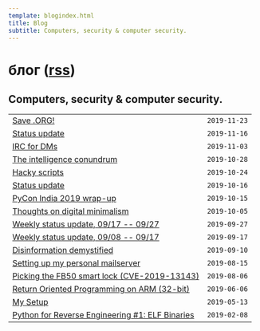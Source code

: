 ```yaml
---
template: blogindex.html
title: Blog
subtitle: Computers, security & computer security.
---
```


# блог ([rss](/blog/feed.xml))
## Computers, security & computer security.

|     |     |
| --- | --: |
| [Save .ORG!](/blog/save-org) | `2019-11-23` |
| [Status update](/blog/2019-11-16) | `2019-11-16` |
| [IRC for DMs](/blog/irc-for-dms) | `2019-11-03` |
| [The intelligence conundrum](/blog/intel-conundrum) | `2019-10-28` |
| [Hacky scripts](/blog/hacky-scripts) | `2019-10-24` |
| [Status update](/blog/2019-10-17) | `2019-10-16` |
| [PyCon India 2019 wrap-up](/blog/pycon-wrap-up) | `2019-10-15` |
| [Thoughts on digital minimalism](/blog/digital-minimalism) | `2019-10-05` |
| [Weekly status update, 09/17 -- 09/27](/blog/2019-09-27) |`2019-09-27`|
| [Weekly status update, 09/08 -- 09/17](/blog/2019-09-17) |`2019-09-17`|
| [Disinformation demystified](/blog/disinfo) |`2019-09-10`|
| [Setting up my personal mailserver](/blog/mailserver) |`2019-08-15`|
| [Picking the FB50 smart lock (CVE-2019-13143)](/blog/fb50) |`2019-08-06`|
| [Return Oriented Programming on ARM (32-bit)](/blog/rop-on-arm) |`2019-06-06`|
| [My Setup](/blog/my-setup) |`2019-05-13`|
| [Python for Reverse Engineering #1: ELF Binaries](/blog/python-for-re-1/)|`2019-02-08`|

